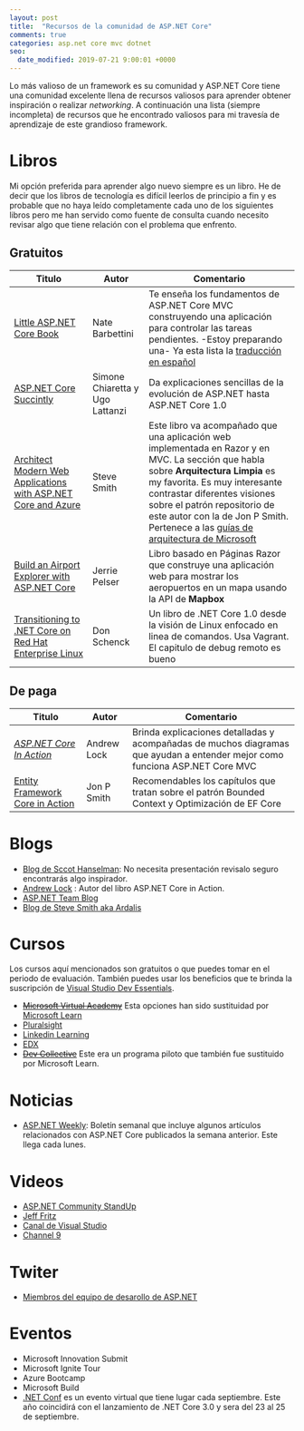 ```yaml
---
layout: post
title:  "Recursos de la comunidad de ASP.NET Core"
comments: true
categories: asp.net core mvc dotnet 
seo:
  date_modified: 2019-07-21 9:00:01 +0000
---
```

Lo más valioso de un framework es su comunidad y ASP.NET Core tiene una comunidad excelente llena de recursos valiosos para aprender obtener inspiración o realizar *networking*. A continuación una lista (siempre incompleta) de recursos que he encontrado valiosos para mi travesía de aprendizaje de este grandioso framework.

# Libros

Mi opción preferida para aprender algo nuevo siempre es un libro. He de decir que los libros de tecnología es difícil leerlos de principio a fin y es probable que no haya leído completamente cada uno de los siguientes libros pero me han servido como fuente de consulta cuando necesito revisar algo que tiene relación con el problema que enfrento.

## Gratuitos

| Titulo                                                      | Autor         | Comentario
| ------------------------------------------------------------| ------------- | ----------------
| [Little ASP.NET Core Book](https://recaffeinate.co/book/)   |Nate Barbettini| Te enseña los fundamentos de ASP.NET Core MVC construyendo una aplicación para controlar las tareas pendientes. -Estoy preparando una- Ya esta lista la [traducción en español](https://aspnetcoremaster.com/little-aspnetcore-book/)|
| [ASP.NET Core Succintly](https://www.syncfusion.com/ebooks/asp_net_core_succinctly)|Simone Chiaretta y Ugo Lattanzi | Da explicaciones sencillas de la evolución de ASP.NET  hasta ASP.NET Core 1.0 |
| [Architect Modern Web Applications with ASP.NET Core and Azure](https://dotnet.microsoft.com/learn/web/aspnet-architecture)|Steve Smith |Este libro va acompañado que una aplicación web implementada en Razor y en MVC. La sección que habla sobre **Arquitectura Limpia** es my favorita. Es muy interesante contrastar diferentes visiones sobre el patrón repositorio de este autor con la de Jon P Smith. Pertenece a las [guías de arquitectura de Microsoft](http://dot.net/architecture)|
| [Build an Airport Explorer with ASP.NET Core](https://www.jerriepelser.com/books/airport-explorer)|Jerrie Pelser | Libro basado en Páginas Razor que construye una aplicación web para mostrar los aeropuertos en un mapa usando la API de **Mapbox**|
| [Transitioning to .NET Core on Red Hat Enterprise Linux](https://developers.redhat.com/books/transitioning-net-core-red-hat-enterprise-linux/)|Don Schenck| Un libro de .NET Core 1.0 desde la visión de Linux enfocado en linea de comandos. Usa Vagrant. El capitulo de debug remoto es bueno|

## De paga

| Titulo   | Autor         | Comentario      |
| -------  | ------------- | ----------------|
|[*ASP.NET Core In Action*](https://amzn.to/2NnUPf4)|Andrew Lock|Brinda explicaciones detalladas y acompañadas de muchos diagramas que ayudan a entender mejor como funciona ASP.NET Core MVC|
|[Entity Framework Core in Action](https://amzn.to/2YfcUgq)| Jon P Smith|Recomendables los capítulos que tratan sobre el patrón Bounded Context y Optimización de EF Core|

# Blogs

* [Blog de Sccot Hanselman](https://www.hanselman.com/blog/CategoryView.aspx?category=ASP.NET): No necesita presentación revisalo seguro encontrarás algo inspirador.
* [Andrew Lock](https://andrewlock.net/) : Autor del libro ASP.NET Core in Action.
* [ASP.NET Team Blog]()
* [Blog de Steve Smith aka Ardalis](https://ardalis.com/tag/asp-net-core)

# Cursos

Los cursos aquí mencionados son gratuitos o que puedes tomar en el periodo de evaluación. También puedes usar los beneficios que te brinda la suscripción de [Visual Studio Dev Essentials](https://visualstudio.microsoft.com/dev-essentials/).

* ~~[Microsoft Virtual Academy](https://mva.microsoft.com/)~~ Esta opciones han sido sustituidad por [Microsoft Learn](https://docs.microsoft.com/en-us/learn/)
* [Pluralsight](https://www.pluralsight.com/)
* [Linkedin Learning](https://www.linkedin.com/learning/me)
* [EDX](https://www.edx.org/course?search_query=asp.net)
* ~~[Dev Collective](https://developer.microsoft.com/en-us/collective/learning/courses)~~ Este era un programa piloto que también fue sustituido por Microsoft Learn.

# Noticias

* [ASP.NET Weekly](https://www.getrevue.co/profile/aspnetweekly): Boletín semanal que incluye algunos artículos relacionados con ASP.NET Core publicados la semana anterior. Este llega cada lunes.

# Videos

* [ASP.NET Community StandUp](https://live.asp.net/)
* [Jeff Fritz](https://www.twitch.tv/csharpfritz/videos)
* [Canal de Visual Studio](https://www.youtube.com/visualstudio)
* [Channel 9](https://channel9.msdn.com/)

# Twiter

* [Miembros del equipo de desarollo de ASP.NET](https://twitter.com/dotnet/lists/net-team-members/members?lang=es)

# Eventos

* Microsoft Innovation Submit
* Microsoft Ignite Tour
* Azure Bootcamp
* Microsoft Build
* [.NET Conf](https://www.dotnetconf.net/) es un evento virtual que tiene lugar cada septiembre. Este año coincidirá con el lanzamiento de .NET Core 3.0 y sera del 23 al 25 de septiembre.
